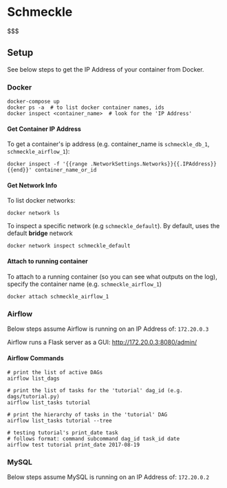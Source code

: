 # Schmeckle 

$$$

## Setup

See below steps to get the IP Address of your container from Docker. 

### Docker

    docker-compose up
    docker ps -a  # to list docker container names, ids
    docker inspect <container_name>  # look for the 'IP Address' 

#### Get Container IP Address

To get a container's ip address (e.g. container_name is `schmeckle_db_1`, `schmeckle_airflow_1`):

    docker inspect -f '{{range .NetworkSettings.Networks}}{{.IPAddress}}{{end}}' container_name_or_id

#### Get Network Info

To list docker networks:

    docker network ls

To inspect a specific network (e.g `schmeckle_default`). By default, uses the default **bridge** network

    docker network inspect schmeckle_default

#### Attach to running container

To attach to a running container (so you can see what outputs on the log), specify the container name (e.g. `schmeckle_airflow_1`)

    docker attach schmeckle_airflow_1

### Airflow

Below steps assume Airflow is running on an IP Address of: `172.20.0.3`

Airflow runs a Flask server as a GUI: http://172.20.0.3:8080/admin/

#### Airflow Commands

    # print the list of active DAGs
    airflow list_dags

    # print the list of tasks for the 'tutorial' dag_id (e.g. dags/tutorial.py)
    airflow list_tasks tutorial
    
    # print the hierarchy of tasks in the 'tutorial' DAG
    airflow list_tasks tutorial --tree

    # testing tutorial's print_date task
    # follows format: command subcommand dag_id task_id date
    airflow test tutorial print_date 2017-08-19

### MySQL

Below steps assume MySQL is running on an IP Address of: `172.20.0.2`
